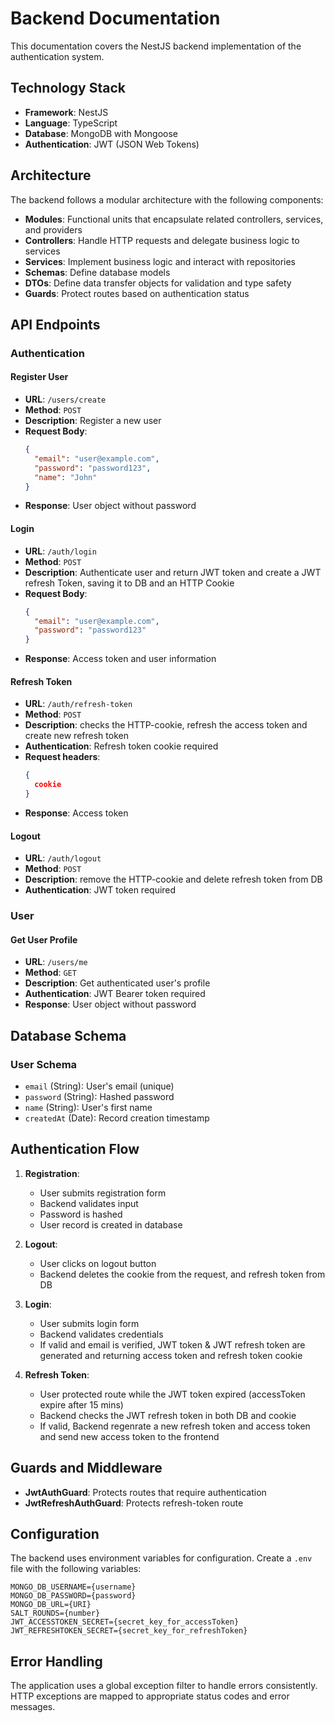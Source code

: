 # Backend Documentation

This documentation covers the NestJS backend implementation of the authentication system.

## Technology Stack

- **Framework**: NestJS
- **Language**: TypeScript
- **Database**: MongoDB with Mongoose
- **Authentication**: JWT (JSON Web Tokens)

## Architecture

The backend follows a modular architecture with the following components:

- **Modules**: Functional units that encapsulate related controllers, services, and providers
- **Controllers**: Handle HTTP requests and delegate business logic to services
- **Services**: Implement business logic and interact with repositories
- **Schemas**: Define database models
- **DTOs**: Define data transfer objects for validation and type safety
- **Guards**: Protect routes based on authentication status

## API Endpoints

### Authentication

#### Register User

- **URL**: `/users/create`
- **Method**: `POST`
- **Description**: Register a new user
- **Request Body**:
  ```json
  {
    "email": "user@example.com",
    "password": "password123",
    "name": "John"
  }
  ```
- **Response**: User object without password

#### Login

- **URL**: `/auth/login`
- **Method**: `POST`
- **Description**: Authenticate user and return JWT token and create a JWT refresh Token, saving it to DB and an HTTP Cookie
- **Request Body**:
  ```json
  {
    "email": "user@example.com",
    "password": "password123"
  }
  ```
- **Response**: Access token and user information

#### Refresh Token

- **URL**: `/auth/refresh-token`
- **Method**: `POST`
- **Description**: checks the HTTP-cookie, refresh the access token and create new refresh token
- **Authentication**: Refresh token cookie required
- **Request headers**:
  ```json
  {
    cookie
  }
  ```
- **Response**: Access token

#### Logout

- **URL**: `/auth/logout`
- **Method**: `POST`
- **Description**: remove the HTTP-cookie and delete refresh token from DB
- **Authentication**: JWT token required

### User

#### Get User Profile

- **URL**: `/users/me`
- **Method**: `GET`
- **Description**: Get authenticated user's profile
- **Authentication**: JWT Bearer token required
- **Response**: User object without password

## Database Schema

### User Schema

- `email` (String): User's email (unique)
- `password` (String): Hashed password
- `name` (String): User's first name
- `createdAt` (Date): Record creation timestamp

## Authentication Flow

1. **Registration**:

   - User submits registration form
   - Backend validates input
   - Password is hashed
   - User record is created in database

2. **Logout**:

   - User clicks on logout button
   - Backend deletes the cookie from the request, and refresh token from DB

3. **Login**:

   - User submits login form
   - Backend validates credentials
   - If valid and email is verified, JWT token & JWT refresh token are generated and returning access token and refresh token cookie

4. **Refresh Token**:
   - User protected route while the JWT token expired (accessToken expire after 15 mins)
   - Backend checks the JWT refresh token in both DB and cookie
   - If valid, Backend regenrate a new refresh token and access token and send new access token to the frontend

## Guards and Middleware

- **JwtAuthGuard**: Protects routes that require authentication
- **JwtRefreshAuthGuard**: Protects refresh-token route

## Configuration

The backend uses environment variables for configuration. Create a `.env` file with the following variables:

```
MONGO_DB_USERNAME={username}
MONGO_DB_PASSWORD={password}
MONGO_DB_URL={URI}
SALT_ROUNDS={number}
JWT_ACCESSTOKEN_SECRET={secret_key_for_accessToken}
JWT_REFRESHTOKEN_SECRET={secret_key_for_refreshToken}
```

## Error Handling

The application uses a global exception filter to handle errors consistently. HTTP exceptions are mapped to appropriate status codes and error messages.
